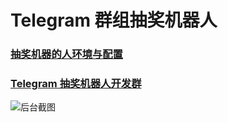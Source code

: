 # Telegram 群组抽奖机器人

### [抽奖机器的人环境与配置](https://github.com/tingv/LotteryBot/wiki)

### [Telegram 抽奖机器人开发群](https://t.me/Lottery_Group)

![后台截图](https://user-images.githubusercontent.com/47696436/58376889-5b53df00-7fa7-11e9-8a4e-aaad564fa7f4.png)